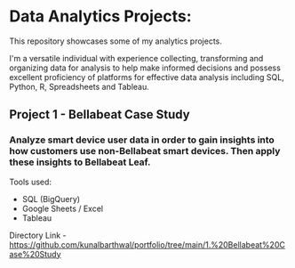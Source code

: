# Data Analytics Projects:

This repository showcases some of my analytics projects.

I'm a versatile individual with experience collecting, transforming and organizing data for analysis to help make informed decisions and possess excellent proficiency of platforms for effective data analysis including SQL, Python, R, Spreadsheets and Tableau.


## Project 1 - Bellabeat Case Study
### Analyze smart device user data in order to gain insights into how customers use non-Bellabeat smart devices. Then apply these insights to Bellabeat Leaf.

Tools used:
* SQL (BigQuery)
* Google Sheets / Excel 
* Tableau

Directory Link - <https://github.com/kunalbarthwal/portfolio/tree/main/1.%20Bellabeat%20Case%20Study>
